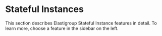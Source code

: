 # Stateful Instances

This section describes Elastigroup Stateful Instance features in detail. To learn more, choose a feature in the sidebar on the left.
